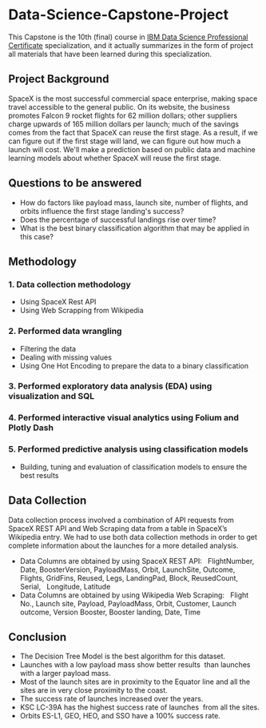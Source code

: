 # Data-Science-Capstone-Project
This Capstone is the 10th (final) course in [IBM Data Science Professional Certificate](https://www.coursera.org/professional-certificates/ibm-data-science) specialization, and it actually summarizes in the form of project all materials that have been learned during this specialization.
## Project Background
SpaceX is the most successful commercial space enterprise, making space travel accessible to the general public. On its website, the business promotes Falcon 9 rocket flights for 62 million dollars; other suppliers charge upwards of 165 million dollars per launch; much of the savings comes from the fact that SpaceX can reuse the first stage. As a result, if we can figure out if the first stage will land, we can figure out how much a launch will cost. We'll make a prediction based on public data and machine learning models about whether SpaceX will reuse the first stage. 
## Questions to be answered 
- How do factors like payload mass, launch site, number of flights, and orbits influence the first stage landing's success? 
- Does the percentage of successful landings rise over time? 
- What is the best binary classification algorithm that may be applied in this case?
## Methodology
  ### 1. Data collection methodology
  - Using SpaceX Rest API
  - Using Web Scrapping from Wikipedia
  ### 2. Performed data wrangling
  - Filtering the data
  - Dealing with missing values
  - Using One Hot Encoding to prepare the data to a binary classification
  ### 3. Performed exploratory data analysis (EDA) using visualization and SQL
  ### 4. Performed interactive visual analytics using Folium and Plotly Dash
  ### 5. Performed predictive analysis using classification models
  - Building, tuning and evaluation of classification models to ensure the best
  results
## Data Collection
Data collection process involved a combination of API requests from SpaceX REST API and Web Scraping data from a table in SpaceX’s Wikipedia entry.
We had to use both data collection methods in order to get complete information about the launches for a more detailed analysis. 
- Data Columns are obtained by using SpaceX REST API: 
  FlightNumber, Date, BoosterVersion, PayloadMass, Orbit, LaunchSite, Outcome,   Flights, GridFins, Reused, Legs, LandingPad, Block, ReusedCount, Serial,   Longitude, Latitude 
- Data Columns are obtained by using Wikipedia Web Scraping: 
  Flight No., Launch site, Payload, PayloadMass, Orbit, Customer, Launch   outcome, Version Booster, Booster landing, Date, Time
## Conclusion
- The Decision Tree Model is the best algorithm for this dataset. 
- Launches with a low payload mass show better results  than launches with a larger payload mass. 
- Most of the launch sites are in proximity to the Equator line and all the sites are in very close proximity to the coast. 
- The success rate of launches increased over the years. 
- KSC LC-39A has the highest success rate of launches  from all the sites. 
- Orbits ES-L1, GEO, HEO, and SSO have a 100% success rate. 

